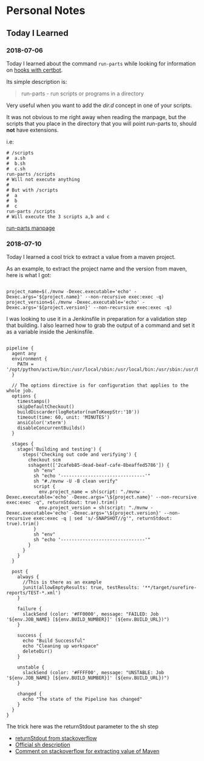 # Personal Notes

## Today I Learned

### 2018-07-06

Today I learned about the command `run-parts` while looking for information on [hooks with certbot](https://stackoverflow.com/questions/42300579/letsencrypt-certbot-multiple-renew-hooks).

Its simple description is:
> run-parts - run scripts or programs in a directory

Very useful when you want to add the *dir.d* concept in one of your scripts.

It was not obvious to me right away when reading the manpage, but the scripts that you place in the directory that you will point run-parts to, should **not** have extensions.

i.e:
```
# /scripts
#  a.sh
#  b.sh
#  c.sh
run-parts /scripts
# Will not execute anything
#
# But with /scripts
#  a
#  b
#  c
run-parts /scripts
# Will execute the 3 scripts a,b and c
```

[run-parts manpage](http://manpages.ubuntu.com/manpages/bionic/man8/run-parts.8.html)



### 2018-07-10

Today I learned a cool trick to extract a value from a maven project.

As an example, to extract the project name and the version from maven, here is what I got:

```

project_name=$(./mvnw -Dexec.executable='echo' -Dexec.args='${project.name}' --non-recursive exec:exec -q)
project_version=$(./mvnw -Dexec.executable='echo' -Dexec.args='${project.version}' --non-recursive exec:exec -q)

```

I was looking to use it in a Jenkinsfile in preparation for a validation step that building. I also learned how to grab the output of a command and set it as a variable inside the Jenkinsfile.

```

pipeline {
  agent any
  environment {
    PATH = '/opt/python/active/bin:/usr/local/sbin:/usr/local/bin:/usr/sbin:/usr/bin:/sbin:/bin'
  }

  // The options directive is for configuration that applies to the whole job.
  options {
    timestamps()
    skipDefaultCheckout()
    buildDiscarder(logRotator(numToKeepStr:'10'))
    timeout(time: 60, unit: 'MINUTES')
    ansiColor('xterm')
    disableConcurrentBuilds()
  }

  stages {
    stage('Building and testing') {
      steps('Checking out code and verifying') {
        checkout scm
        sshagent(['2cafeb85-dead-beaf-cafe-8beaffed5786']) {
          sh "env"
          sh "echo '-------------------------------'"
          sh "#./mvnw -U -B clean verify"
          script {
            env.project_name = sh(script: "./mvnw -Dexec.executable='echo' -Dexec.args='\${project.name}' --non-recursive exec:exec -q", returnStdout: true).trim()
            env.project_version = sh(script: "./mvnw -Dexec.executable='echo' -Dexec.args='\${project.version}' --non-recursive exec:exec -q | sed 's/-SNAPSHOT//g'", returnStdout: true).trim()
          }
          sh "env"
          sh "echo '-------------------------------'"
        }
      }
    }
  }

  post {
    always {
      //This is there as an example
      junit(allowEmptyResults: true, testResults: '**/target/surefire-reports/TEST-*.xml')
    }

    failure {
      slackSend (color: '#FF0000', message: "FAILED: Job '${env.JOB_NAME} [${env.BUILD_NUMBER}]' (${env.BUILD_URL})")
    }

    success {
      echo "Build Successful"
      echo "Cleaning up workspace"
      deleteDir()
    }

    unstable {
      slackSend (color: '#FFFF00', message: "UNSTABLE: Job '${env.JOB_NAME} [${env.BUILD_NUMBER}]' (${env.BUILD_URL})")
    }

    changed {
      echo "The state of the Pipeline has changed"
    }
  }
}

```

The trick here was the returnStdout parameter to the sh step

* [returnStdout from stackoverflow](https://stackoverflow.com/questions/36547680/how-to-do-i-get-the-output-of-a-shell-command-executed-using-into-a-variable-fro)
* [Official sh description](https://jenkins.io/doc/pipeline/steps/workflow-durable-task-step/#sh-shell-script)
* [Comment on stackoverflow for extracting value of Maven](https://stackoverflow.com/a/36572816/1828564)
